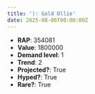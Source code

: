 ```yaml
---
title: '): Gold Ollie'
date: 2025-08-06T00:00:00Z
---
```

- **RAP**: 354081
- **Value**: 1800000
- **Demand level**: 1
- **Trend**: 2
- **Projected?**: True
- **Hyped?**: True
- **Rare?**: True
